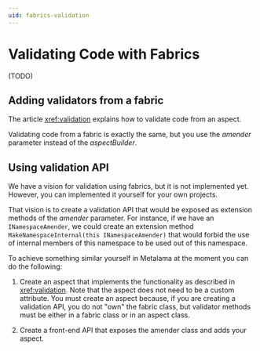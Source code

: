 ```yaml
---
uid: fabrics-validation
---
```


# Validating Code with Fabrics

(TODO)

## Adding validators from a fabric

The article <xref:validation> explains how to validate code from an aspect.

Validating code from a fabric is exactly the same, but you use the _amender_ parameter instead of the _aspectBuilder_.

## Using validation API

We have a vision for validation using fabrics, but it is not implemented yet. However, you can implemented it yourself for your own projects.

That vision is to create a validation API that would be exposed as extension methods of the _amender_ parameter. For instance, if we have an `INamespaceAmender`, we could create an extension method `MakeNamespaceInternal(this INamespaceAmender)` that would forbid the use of internal members of this namespace to be used out of this namespace.

To achieve something similar yourself in Metalama at the moment you can do the following:

1. Create an aspect that implements the functionality as described in <xref:validation>. Note that the aspect does not need to be a custom attribute. You must create an aspect because, if you are creating a validation API, you do not "own" the fabric class, but validator methods must be either in a fabric class or in an aspect class.

2. Create a front-end API that exposes the amender class and adds your aspect.



